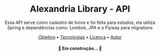 <h1 align="center">Alexandria Library - API</h1>

<p align="center">Essa API serve como cadastro de livros e foi feita para estudos, ela utiliza Spring e dependências como: Lombok, JPA e o Flyway para migrations</p>

<p align="center">
 <a href="#objetivo">Objetivo</a> •
 <a href="#tecnologias">Tecnologias</a> • 
 <a href="#licenc-a">Licença</a> • 
 <a href="#autor">Autor</a>
</p>

<h4 align="center"> 
	🚧 Em construção...  🚧
</h4>

